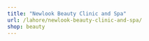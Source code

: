 ```yaml
---
title: "Newlook Beauty Clinic and Spa"
url: /lahore/newlook-beauty-clinic-and-spa/
shop: beauty
---
```

